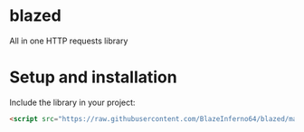 # blazed
All in one HTTP requests library

# Setup and installation

Include the library in your project:

```html
<script src="https://raw.githubusercontent.com/BlazeInferno64/blazed/main/lib/blazed.js"></script>
```

